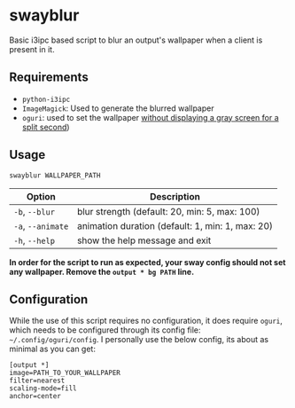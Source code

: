 # swayblur
Basic i3ipc based script to blur an output's wallpaper when a client is present in it.

## Requirements
+ `python-i3ipc`
+ `ImageMagick`: Used to generate the blurred wallpaper
+ `oguri`: used to set the wallpaper [without displaying a gray screen for a split second](https://github.com/swaywm/sway/issues/3693))

## Usage
`swayblur WALLPAPER_PATH`

| Option | Description |
| ------ | ----------- |
| `-b`, `--blur`    | blur strength (default: 20, min: 5, max: 100)    |
| `-a`, `--animate` | animation duration (default: 1, min: 1, max: 20) |
| `-h`, `--help`    | show the help message and exit                   |

**In order for the script to run as expected, your sway config should not set any wallpaper. Remove the `output * bg PATH` line.**

## Configuration
While the use of this script requires no configuration, it does require `oguri`, which needs to be configured through its config file: `~/.config/oguri/config`. I personally use the below config, its about as minimal as you can get:

```
[output *]
image=PATH_TO_YOUR_WALLPAPER
filter=nearest
scaling-mode=fill
anchor=center
```
